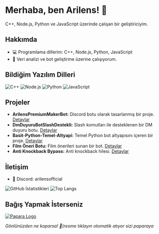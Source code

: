 # Merhaba, ben Arilens! 👋
C++, Node.js, Python ve JavaScript üzerinde çalışan bir geliştiriciyim.

## Hakkımda
- 💻 Programlama dillerim: C++, Node.js, Python, JavaScript
- 🌱 Veri analizi ve bot geliştirme üzerine çalışıyorum.

## Bildiğim Yazılım Dilleri

<p align="left">
  <img src="https://img.shields.io/badge/C++-00599C?style=for-the-badge&logo=cplusplus&logoColor=white" alt="C++" />
  <img src="https://img.shields.io/badge/Node.js-339933?style=for-the-badge&logo=nodedotjs&logoColor=white" alt="Node.js" />
  <img src="https://img.shields.io/badge/Python-3776AB?style=for-the-badge&logo=python&logoColor=white" alt="Python" />
  <img src="https://img.shields.io/badge/JavaScript-F7DF1E?style=for-the-badge&logo=javascript&logoColor=black" alt="JavaScript" />
</p>

## Projeler
- **ArilensPremiumMakerBot:** Discord botu olarak tasarlanmış bir proje. [Detaylar](https://github.com/ArilensOfficial/ArilensPremiumMakerBot)
- **DmDuyuruBotSlashDestekli:** Slash komutları ile desteklenen bir DM duyuru botu. [Detaylar](https://github.com/ArilensOfficial/DmDuyuruBotSlashDestekli)
- **Basit-Python-Temel-Altyapi:** Temel Python bot altyapısını içeren bir proje. [Detaylar](https://github.com/ArilensOfficial/Basit-Python-Temel-Altyapi)
- **Film Öneri Botu:** Film önerileri sunan bir bot. [Detaylar](https://github.com/ArilensOfficial/-Film-neri-Botu-)
- **Anti Knockback Bypass:** Anti knockback hilesi. [Detaylar](https://github.com/ArilensOfficial/Anti_Knockback-Bypass)

## İletişim
- 💬 Discord: arilensofficial

![GitHub İstatistikleri](https://github-readme-stats.vercel.app/api?username=ArilensOfficial&show_icons=true&theme=radical&count_private=true&include_all_commits=true)
![Top Langs](https://github-readme-stats.vercel.app/api/top-langs/?username=ArilensOfficial&layout=compact&theme=radical&card_width=300&langs_count=4&langs=python,javascript,c++)

## Bağış Yapmak İsterseniz

[![Papara Logo](https://fintechistanbul.org/wp-content/uploads/2023/08/papara_Logo_yeni.jpg)](https://ppr.ist/1s0VweSYo)

*Gönlünüzden ne koparsa! 🙏(resme tıklayın otomatik atıyor sizi paparaya*
